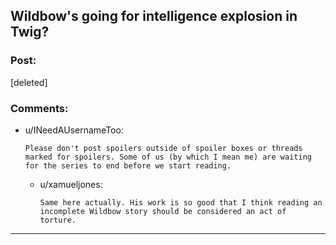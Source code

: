 ## Wildbow's going for intelligence explosion in Twig?

### Post:

[deleted]

### Comments:

- u/INeedAUsernameToo:
  ```
  Please don't post spoilers outside of spoiler boxes or threads marked for spoilers. Some of us (by which I mean me) are waiting for the series to end before we start reading.
  ```

  - u/xamueljones:
    ```
    Same here actually. His work is so good that I think reading an incomplete Wildbow story should be considered an act of torture.
    ```

---

